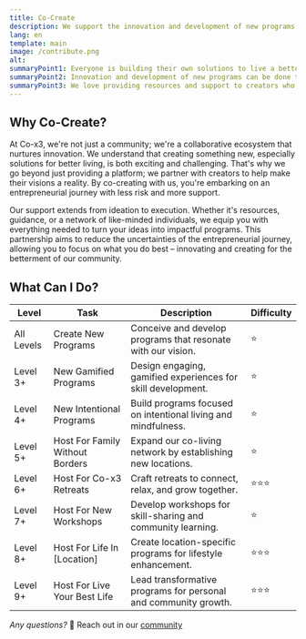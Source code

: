 ```yaml
---
title: Co-Create
description: We support the innovation and development of new programs by providing resources and support to creators who want to build solutions for the community.
lang: en
template: main
image: /contribute.png
alt: 
summaryPoint1: Everyone is building their own solutions to live a better life in isolation.
summaryPoint2: Innovation and development of new programs can be done together.
summaryPoint3: We love providing resources and support to creators who want to build solutions for the community.
---
```


## Why Co-Create?

At Co-x3, we're not just a community; we're a collaborative ecosystem that nurtures innovation. We understand that creating something new, especially solutions for better living, is both exciting and challenging. That's why we go beyond just providing a platform; we partner with creators to help make their visions a reality. By co-creating with us, you're embarking on an entrepreneurial journey with less risk and more support.

Our support extends from ideation to execution. Whether it's resources, guidance, or a network of like-minded individuals, we equip you with everything needed to turn your ideas into impactful programs. This partnership aims to reduce the uncertainties of the entrepreneurial journey, allowing you to focus on what you do best – innovating and creating for the betterment of our community.

## What Can I Do?

| Level        | Task                                  | Description                                                  | Difficulty        |
|--------------|---------------------------------------|--------------------------------------------------------------|-------------------|
| All Levels   | Create New Programs                   | Conceive and develop programs that resonate with our vision. | ⭐                 |
| Level 3+     | New Gamified Programs                 | Design engaging, gamified experiences for skill development. | ⭐                 |
| Level 4+     | New Intentional Programs              | Build programs focused on intentional living and mindfulness.| ⭐                 |
| Level 5+     | Host For Family Without Borders       | Expand our co-living network by establishing new locations.  | ⭐                 |
| Level 6+     | Host For Co-x3 Retreats               | Craft retreats to connect, relax, and grow together.         | ⭐⭐⭐             |
| Level 7+     | Host For New Workshops                | Develop workshops for skill-sharing and community learning.  | ⭐                 |
| Level 8+     | Host For Life In [Location]           | Create location-specific programs for lifestyle enhancement. | ⭐⭐⭐             |
| Level 9+     | Host For Live Your Best Life          | Lead transformative programs for personal and community growth. | ⭐⭐⭐          |

_Any questions?_ 🤔 Reach out in our [community](https://our.x3.family/)